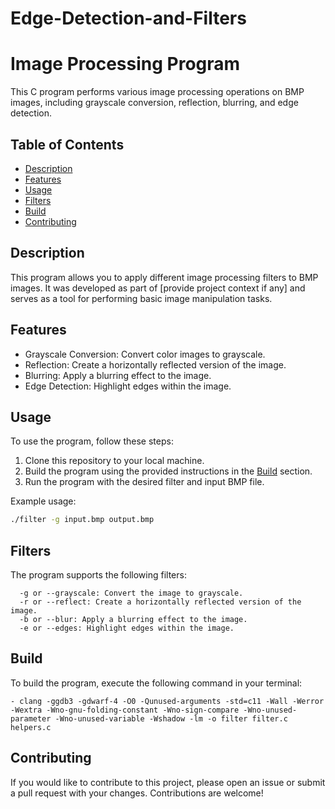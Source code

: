 # Edge-Detection-and-Filters

# Image Processing Program

This C program performs various image processing operations on BMP images, including grayscale conversion, reflection, blurring, and edge detection.

## Table of Contents

- [Description](#description)
- [Features](#features)
- [Usage](#usage)
- [Filters](#filters)
- [Build](#build)
- [Contributing](#contributing)

## Description

This program allows you to apply different image processing filters to BMP images. It was developed as part of [provide project context if any] and serves as a tool for performing basic image manipulation tasks.

## Features

- Grayscale Conversion: Convert color images to grayscale.
- Reflection: Create a horizontally reflected version of the image.
- Blurring: Apply a blurring effect to the image.
- Edge Detection: Highlight edges within the image.

## Usage

To use the program, follow these steps:

1. Clone this repository to your local machine.
2. Build the program using the provided instructions in the [Build](#build) section.
3. Run the program with the desired filter and input BMP file.

Example usage:
```bash
./filter -g input.bmp output.bmp
```

## Filters
The program supports the following filters:

```
  -g or --grayscale: Convert the image to grayscale.
  -r or --reflect: Create a horizontally reflected version of the image.
  -b or --blur: Apply a blurring effect to the image.
  -e or --edges: Highlight edges within the image.
```

## Build
To build the program, execute the following command in your terminal:
```
- clang -ggdb3 -gdwarf-4 -O0 -Qunused-arguments -std=c11 -Wall -Werror -Wextra -Wno-gnu-folding-constant -Wno-sign-compare -Wno-unused-parameter -Wno-unused-variable -Wshadow -lm -o filter filter.c helpers.c
```
## Contributing
If you would like to contribute to this project, please open an issue or submit a pull request with your changes. Contributions are welcome!


